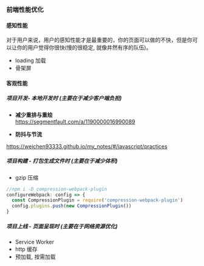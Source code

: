 ### 前端性能优化
<!-- 先整自己用得上的, 能懂的 -->

#### 感知性能
对于用户来说，用户的感知性能才是最重要的，你的页面可以做的不快，但是你可以让你的用户觉得你很快(慢的很稳定, 就像井然有序的队伍)。
- loading 加载
- 骨架屏

#### 客观性能
##### 项目开发- 本地开发时 (主要在于减少客户端负担)
- **减少重排与重绘**  
https://segmentfault.com/a/1190000016990089

- **防抖与节流**

https://weichen93333.github.io/my_notes/#/javascript/practices


##### 项目构建 - 打包生成文件时 (主要在于减少体积)
- gzip 压缩
```js
//npm i -D compression-webpack-plugin
configureWebpack: config => {
  const CompressionPlugin = require('compression-webpack-plugin')
  config.plugins.push(new CompressionPlugin())
}
```

##### 项目上线 - 页面呈现时 (主要在于网络资源优化)
- Service Worker
- http 缓存
- 预加载, 按需加载

